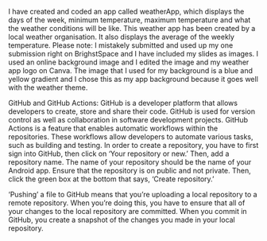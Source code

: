 I have created and coded an app called weatherApp, which displays the days of the week, minimum temperature, maximum temperature and what the weather conditions will be like. This weather app has been created by a local weather organisation. 
It also displays the average of the weekly temperature. Please note: I mistakely submitted and used up my one submission right on BrighstSpace and I have included my slides as images.
I used an online background image and I edited the image and my weather app logo on Canva. The image that I used for my background is a blue and yellow gradient and I chose this as my app background because it goes well with the weather theme. 

GitHub and GitHub Actions:
GitHub is a developer platform that allows developers to create, store and share their code. GitHub is used for version control as well as collaboration in software development projects. GitHub Actions is a feature that enables automatic workflows within the repositories. These workflows allow developers to automate various tasks, such as building and testing. In order to create a repository, you have to first sign into GitHub, then click on ‘Your repository or new.’  Then, add a repository name. The name of your repository should be the name of your Android app. Ensure that the repository is on public and not private. Then, click the green box at the bottom that says, ‘Create repository.’ 

‘Pushing’ a file to GitHub means that you’re uploading a local repository to a remote repository. When you’re doing this, you have to ensure that all of your changes to the local repository are committed. When you commit in GitHub, you create a snapshot of the changes you made in your local repository. 

